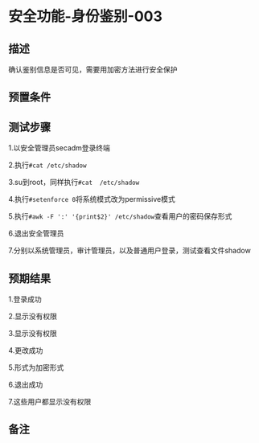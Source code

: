 # 安全功能-身份鉴别-003

## 描述

确认鉴别信息是否可见，需要用加密方法进行安全保护

## 预置条件

## 测试步骤

1.以安全管理员secadm登录终端

2.执行```#cat /etc/shadow```

3.su到root，同样执行```#cat  /etc/shadow```

4.执行```#setenforce 0```将系统模式改为permissive模式

5.执行```#awk -F ':' '{print$2}' /etc/shadow```查看用户的密码保存形式

6.退出安全管理员

7.分别以系统管理员，审计管理员，以及普通用户登录，测试查看文件shadow

## 预期结果

1.登录成功

2.显示没有权限

3.显示没有权限

4.更改成功

5.形式为加密形式

6.退出成功

7.这些用户都显示没有权限

## 备注